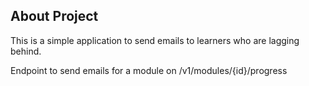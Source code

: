 
## About Project

This is a simple application to send emails to learners who are lagging behind.

Endpoint to send emails for a module on /v1/modules/{id}/progress